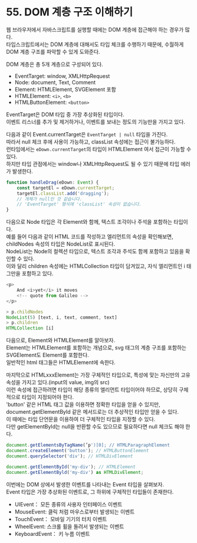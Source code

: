# 55. DOM 계층 구조 이해하기

웹 브라우저에서 자바스크립트를 실행할 때에는 DOM 계층에 접근해야 하는 경우가 많다.  
타입스크립트에서는 DOM 계층에 대해서도 타입 체크를 수행하기 때문에, 수월하게 DOM 계층 구조를 파악할 수 있게 도와준다.  

DOM 계층은 총 5개 계층으로 구성되어 있다.

- EventTarget: window, XMLHttpRequest
- Node: document, Text, Comment
- Element: HTMLElement, SVGElement 포함
- HTMLElement: `<i>`, `<b>`
- HTMLButtonElement: `<button>`

EventTarget은 DOM 타입 중 가장 추상화된 타입이다.  
이벤트 리스너를 추가 및 제거하거나, 이벤트를 보내는 정도의 기능만을 가지고 있다.

다음과 같이 Event.currentTarget은 `EventTarget | null` 타입을 가진다.  
따라서 null 체크 후에 사용이 가능하고, classList 속성에는 접근이 불가능하다.  
런타임에서는 `eDown.currentTarget`의 타입이 HTMLElement 여서 접근이 가능할 수 있다.  
하지만 타입 관점에서는 window나 XMLHttpRequest도 될 수 있기 때문에 타입 에러가 발생한다.

```ts
function handleDrag(eDown: Event) {
    const targetEl = eDown.currentTarget;
    targetEl.classList.add('dragging');
    // 개체가 null인 것 같습니다.
    // 'EventTarget' 형식에 'classList' 속성이 없습니다.
}
```

다음으로 Node 타입은 각 Element와 함께, 텍스트 조각이나 주석을 포함하는 타입이다.  
예를 들어 다음과 같이 HTML 코드를 작성하고 엘리먼트의 속성을 확인해보면, childNodes 속성의 타입은 NodeList로 표시된다.  
NodeList는 Node의 컬렉션 타입으로, 텍스트 조각과 주석도 함께 포함하고 있음을 확인할 수 있다.  
이와 달리 children 속성에는 HTMLCollection 타입이 담겨있고, 자식 엘리먼트인 i 태그만을 포함하고 있다.

```ts
<p>
    And <i>yet</i> it moves
    <!-- quote from Galileo -->
</p>

> p.childNodes
NodeList(5) [text, i, text, comment, text]
> p.children
HTMLCollection [i]
```

다음으로, Element와 HTMLElement를 알아보자.  
Element는 HTMLElement를 포함하는 개념으로, svg 태그의 계층 구조를 포함하는 SVGElement도 Element를 포함한다.  
일반적인 html 태그들은 HTMLElement에 속한다.

마지막으로 HTMLxxxElement는 가장 구체적인 타입으로, 특성에 맞는 자신만의 고유 속성을 가지고 있다.(input의 value, img의 src)  
이런 속성에 접근하려면 타입이 해당 종류의 엘리먼트 타입이어야 하므로, 상당히 구체적으로 타입이 지정되어야 한다.  
'button' 같은 HTML 태그 값을 이용하면 정확한 타입을 얻을 수 있지만, document.getElementById 같은 메서드로는 더 추상적인 타입만 얻을 수 있다.  
이 때에는 타입 단언문을 이용하여 더 구체적인 타입을 지정할 수 있다.  
다만 getElementById는 null을 반환할 수도 있으므로 필요하다면 null 체크도 해야 한다.

```ts
document.getElementsByTagName(’p')[0]; // HTMLParagraphElement
document.createElement('button'); // HTMLButtonElement
document.querySelector('div'); // HTMLDivElement

document.getElementById('my-div'); // HTMLElement
document.getElementByld('my-div') as HTMLDivElement;
```

이번에는 DOM 상에서 발생한 이벤트를 나타내는 Event 타입을 살펴보자.  
Event 타입은 가장 추상화된 이벤트로, 그 하위에 구체적인 타입들이 존재한다.

- UIEvent： 모든 종류의 사용자 인터페이스 이벤트
- MouseEvent: 클릭 처럼 마우스로부터 발생되는 이벤트
- TouchEvent： 모바일 기기의 터치 이벤트
- WheelEvent: 스크롤 휠을 돌려서 발생되는 이벤트
- KeyboardEvent： 키 누름 이벤트
